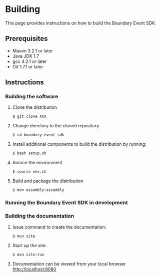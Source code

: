Building
========
This page provides instructions on how to build the Boundary Event SDK.

Prerequisites
-------------
* Maven 3.2.1 or later
* Java JDK 1.7
* gcc 4.2.1 or later
* Git 1.7.1 or later


Instructions
------------

### Building the software

1. Clone the distribution

    ```$ git clone XXX```    

2. Change directory to the cloned repository

    ```$ cd boundary-event-sdk```

3. Install additional components to build the distribution by running:

    ```$ bash setup.sh```

4. Source the environment

    ```$ source env.sh```

5. Build and package the distribution

    ```$ mvn assembly:assembly```

### Running the Boundary Event SDK in development

### Building the documentation

1. Issue command to create the documentation:

    ```$ mvn site```

2. Start up the site:

    ```$ mvn site:run``` 

3. Documentation can be viewed from your local browser [http://localhost:8080](http://localhost:8080)

